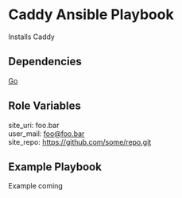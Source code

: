 Caddy Ansible Playbook
=========

Installs Caddy

Dependencies
------------

[Go](https://galaxy.ansible.com/detail#/role/89)

Role Variables
--------------

site_uri: foo.bar<br>
user_mail: foo@foo.bar<br>
site_repo: https://github.com/some/repo.git

Example Playbook
----------------

Example coming
